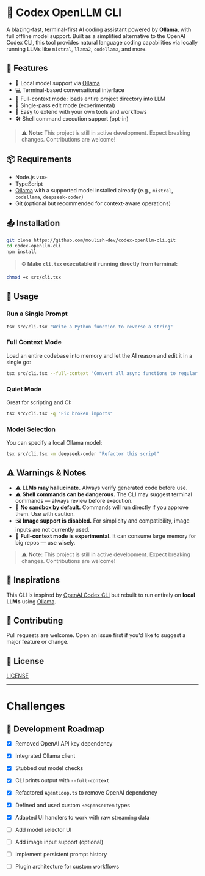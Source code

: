 
# 🧠 Codex OpenLLM CLI

A blazing-fast, terminal-first AI coding assistant powered by **Ollama**, with full offline model support. Built as a simplified alternative to the OpenAI Codex CLI, this tool provides natural language coding capabilities via locally running LLMs like `mistral`, `llama2`, `codellama`, and more.


## 🚀 Features

- 🤖 Local model support via [Ollama](https://ollama.com)
- 💻 Terminal-based conversational interface
- 📁 Full-context mode: loads entire project directory into LLM
- 🧠 Single-pass edit mode (experimental)
- 🔧 Easy to extend with your own tools and workflows
- 🛠️ Shell command execution support (opt-in)

> ⚠️ **Note:** This project is still in active development. Expect breaking changes. Contributions are welcome!

## 📦 Requirements

- Node.js `v18+`
- TypeScript
- [Ollama](https://ollama.com) with a supported model installed already (e.g., `mistral`, `codellama`, `deepseek-coder`)
- Git (optional but recommended for context-aware operations)

## 📥 Installation

```bash
git clone https://github.com/moulish-dev/codex-openllm-cli.git
cd codex-openllm-cli
npm install
```

> ⛔ **Make `cli.tsx` executable if running directly from terminal:**
```bash
chmod +x src/cli.tsx
```

## 🧪 Usage

### Run a Single Prompt

```bash
tsx src/cli.tsx "Write a Python function to reverse a string"
```

### Full Context Mode

Load an entire codebase into memory and let the AI reason and edit it in a single go:

```bash
tsx src/cli.tsx --full-context "Convert all async functions to regular functions"
```

### Quiet Mode

Great for scripting and CI:

```bash
tsx src/cli.tsx -q "Fix broken imports"
```

### Model Selection

You can specify a local Ollama model:

```bash
tsx src/cli.tsx -m deepseek-coder "Refactor this script"
```


## ⚠️ Warnings & Notes

- ⚠️ **LLMs may hallucinate.** Always verify generated code before use.
- ⚠️ **Shell commands can be dangerous.** The CLI may suggest terminal commands — always review before execution.
- 🚫 **No sandbox by default.** Commands will run directly if you approve them. Use with caution.
- 🖼️ **Image support is disabled.** For simplicity and compatibility, image inputs are not currently used.
- 🧪 **Full-context mode is experimental.** It can consume large memory for big repos — use wisely.

> ⚠️ **Note:** This project is still in active development. Expect breaking changes. Contributions are welcome!


## 🧠 Inspirations

This CLI is inspired by [OpenAI Codex CLI](https://github.com/openai/openai-codex) but rebuilt to run entirely on **local LLMs** using [Ollama](https://ollama.com).

## 🙌 Contributing

Pull requests are welcome. Open an issue first if you’d like to suggest a major feature or change.

## 📄 License

[LICENSE](LICENSE)

---

# Challenges

## 🚧 Development Roadmap

- [x] Removed OpenAI API key dependency
- [x] Integrated Ollama client
- [x] Stubbed out model checks
- [x] CLI prints output with `--full-context`
- [x] Refactored `AgentLoop.ts` to remove OpenAI dependency
- [x] Defined and used custom `ResponseItem` types
- [x] Adapted UI handlers to work with raw streaming data
- [ ] Add model selector UI
- [ ] Add image input support (optional)
- [ ] Implement persistent prompt history
- [ ] Plugin architecture for custom workflows


```
